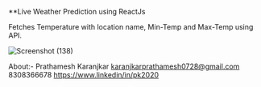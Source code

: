 **Live Weather Prediction using ReactJs

Fetches Temperature with location name, Min-Temp and Max-Temp using API.

![Screenshot (138)](https://user-images.githubusercontent.com/78137711/149131392-b7878e6a-0cf1-466a-9c0b-4c6bee475bba.png)

About:-
Prathamesh Karanjkar
karanjkarprathamesh0728@gmail.com
8308366678
https://www.linkedin/in/pk2020
